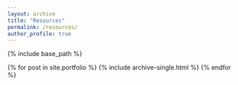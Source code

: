 ```yaml
---
layout: archive
title: "Resources"
permalink: /resources/
author_profile: true
---
```


{% include base_path %}


{% for post in site.portfolio %}
  {% include archive-single.html %}
{% endfor %}

